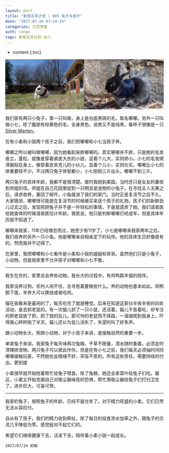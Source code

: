 ```yaml
---
layout: post
title: "新爸五年计划 | 005 兔子与孩子"
date: "2017-07-24 07:24:24"
categories: 父范学堂
auth: conge
tags: 新爸五年计划 女儿
---
```

* content
{:toc}

![左嘟嘟右小七](/assets/images/父范学堂/118382-fd50c562fa6d91b1.png)

我们家有两只小兔子。第一只叫做，身上是白底黑斑的毛，取名嘟嘟。另外一只叫做小七，除了腹部有棕黄色的毛，全身黑色。说黑又不是纯黑，看样子很像是一只[Silver Marten](https://en.wikipedia.org/wiki/Silver_Marten_rabbit)。

在有小柔和小锐两个孩子之前，我们把嘟嘟和小七当孩子养。

嘟嘟之所以被叫做嘟嘟，因为她看起来胖嘟嘟的。其实嘟嘟并不胖，只是她的毛发直立，蓬松，就像是穿着裘皮大衣的小妞，显着个儿大，实则娇小。小七的毛发顺滑服贴在身上，像穿着皮夹克儿的小伙儿，显着个儿小，实则壮实。嘟嘟比小七的体重要轻不少。不过两只兔子体型都小，小七刚刚三斤出头，嘟嘟不到三斤。

两只兔子的具体年龄，我都不是很清楚。彼时我刚到美国，当时还只是女友的妻收到师姐的信。师姐在自己花园里捉到一只明显是宠物的小兔子，在寻找主人无果之后，请求收养。妻回了邮件，小兔就进了我们的家门。当时正是复活节之后不久。大家猜测，嘟嘟很可能是在复活节的时候被买来送个孩子的礼物。孩子们的新鲜劲儿过去之后，发现照顾兔子并不是一件轻松的事情，于是就遗弃了她。我们请兽医给她查体的时候请兽医估计年龄。兽医说，他只能判断嘟嘟已经成年，但是具体年历就不知道了。

嘟嘟来我家，11年已经倏忽而过，她至少有11岁了。小七是嘟嘟来我家两年之后，我们收养的另外一只小兔。他是嘟嘟亲自相亲定下的玩伴。他的具体生日好像是有的，然而我并不记得了。

在家里，我把嘟嘟和小七看作是小柔和小锐的姐姐和哥哥。虽然他们只是小兔子，小动物，但是我家里不允许孩子对嘟嘟和小七不敬。

------

我生在农村，家里总会养些动物。我长大的过程中，有鸡鸭鹅羊猫的陪伴。

我家没养过狗。农村人闲不住，总寻思着要做些什么。养的动物也基本如此。鸡鸭鹅下蛋，羊养大可以换钱或者吃肉。

猫在我看来是最闲的了，每天吃完了就是睡觉。后来在知道这家伙半夜半夜的四处活动，是去抓老鼠的。有一次猫儿抓了一只小鼠，还活着。猫儿不急着吃，却专注的把老鼠放了抓，抓了放的玩儿。那可怜的老鼠慌不择路，一溜烟爬到我身上，吓得我心砰砰挑了半天。猫儿还以为鼠儿消失了，失望的叫了好多声。

跟小动物长大，照顾小动物，对于小孩子来讲，是接触自然的重要一步。

单拿兔子来讲。我家兔子每天味两次兔粮，干草不限量，清水随时备着。必须定时清理排泄物。两只兔子可以彼此作伴。但是在有小七之前，我们每天必须抽时间同嘟嘟接触玩耍，不然她也会情绪不好，茶饭不思的。所有这些责任，需要持续的付出。更别提

小柔很早就开始抢着帮忙给兔子喂食。除了兔粮，她还会拿菜叶给兔子们吃。最近，小柔又开始克服自己对吸尘器噪音的恐惧，帮忙用吸尘器给兔子们打扫卫生了。进步巨大，可喜可贺。

-----

我家的兔子，按照兔子的年龄，已经不是壮年了。对于精力旺盛的小柔，它们已然无法从容应付。

自从有了孩子，我们的精力收到牵扯，除了每日的投食添水加草之外，跟兔子的交流几乎降低为零。感觉挺对不起它们的。

希望它们继续健康下去，活泼下去，陪伴着小柔小锐一起成长。

```
2017/07/24 初稿
```
